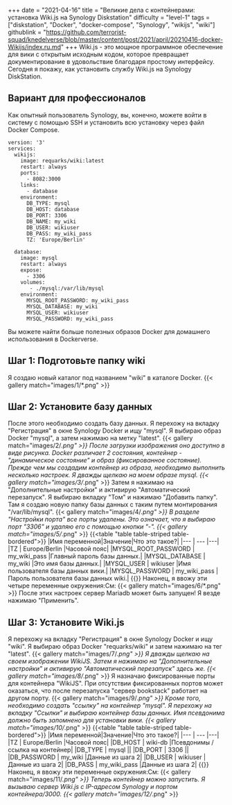 +++
date = "2021-04-16"
title = "Великие дела с контейнерами: установка Wiki.js на Synology Diskstation"
difficulty = "level-1"
tags = ["diskstation", "Docker", "docker-compose", "Synology", "wikijs", "wiki"]
githublink = "https://github.com/terrorist-squad/knedelverse/blob/master/content/post/2021/april/20210416-docker-Wikijs/index.ru.md"
+++
Wiki.js - это мощное программное обеспечение для вики с открытым исходным кодом, которое превращает документирование в удовольствие благодаря простому интерфейсу. Сегодня я покажу, как установить службу Wiki.js на Synology DiskStation.
## Вариант для профессионалов
Как опытный пользователь Synology, вы, конечно, можете войти в систему с помощью SSH и установить всю установку через файл Docker Compose.
```
version: '3'
services:
  wikijs:
    image: requarks/wiki:latest
    restart: always
    ports:
      - 8082:3000
    links:
      - database
    environment:
      DB_TYPE: mysql
      DB_HOST: database
      DB_PORT: 3306
      DB_NAME: my_wiki
      DB_USER: wikiuser
      DB_PASS: my_wiki_pass
      TZ: 'Europe/Berlin'

  database:
    image: mysql
    restart: always
    expose:
      - 3306
    volumes:
       - ./mysql:/var/lib/mysql
    environment:
      MYSQL_ROOT_PASSWORD: my_wiki_pass
      MYSQL_DATABASE: my_wiki
      MYSQL_USER: wikiuser
      MYSQL_PASSWORD: my_wiki_pass

```
Вы можете найти больше полезных образов Docker для домашнего использования в Dockerverse.
## Шаг 1: Подготовьте папку wiki
Я создаю новый каталог под названием "wiki" в каталоге Docker.
{{< gallery match="images/1/*.png" >}}

## Шаг 2: Установите базу данных
После этого необходимо создать базу данных. Я перехожу на вкладку "Регистрация" в окне Synology Docker и ищу "mysql". Я выбираю образ Docker "mysql", а затем нажимаю на метку "latest".
{{< gallery match="images/2/*.png" >}}
После загрузки изображения оно доступно в виде рисунка. Docker различает 2 состояния, контейнер - "динамическое состояние" и образ (фиксированное состояние). Прежде чем мы создадим контейнер из образа, необходимо выполнить несколько настроек. Я дважды щелкаю на моем образе mysql.
{{< gallery match="images/3/*.png" >}}
Затем я нажимаю на "Дополнительные настройки" и активирую "Автоматический перезапуск". Я выбираю вкладку "Том" и нажимаю "Добавить папку". Там я создаю новую папку базы данных с таким путем монтирования "/var/lib/mysql".
{{< gallery match="images/4/*.png" >}}
В разделе "Настройки порта" все порты удалены. Это означает, что я выбираю порт "3306" и удаляю его с помощью кнопки "-".
{{< gallery match="images/5/*.png" >}}
{{<table "table table-striped table-bordered">}}
|Имя переменной|Значение|Что это такое?|
|--- | --- |---|
|TZ	| Europe/Berlin |Часовой пояс|
|MYSQL_ROOT_PASSWORD	| my_wiki_pass |Главный пароль базы данных.|
|MYSQL_DATABASE |	my_wiki |Это имя базы данных.|
|MYSQL_USER	| wikiuser |Имя пользователя базы данных вики.|
|MYSQL_PASSWORD |	my_wiki_pass	|Пароль пользователя базы данных wiki.|
{{</table>}}
Наконец, я ввожу эти четыре переменные окружения:См:
{{< gallery match="images/6/*.png" >}}
После этих настроек сервер Mariadb может быть запущен! Я везде нажимаю "Применить".
## Шаг 3: Установите Wiki.js
Я перехожу на вкладку "Регистрация" в окне Synology Docker и ищу "wiki". Я выбираю образ Docker "requarks/wiki" и затем нажимаю на тег "latest".
{{< gallery match="images/7/*.png" >}}
Я дважды щелкаю на своем изображении WikiJS. Затем я нажимаю на "Дополнительные настройки" и активирую "Автоматический перезапуск" здесь же.
{{< gallery match="images/8/*.png" >}}
Я назначаю фиксированные порты для контейнера "WikiJS". При отсутствии фиксированных портов может оказаться, что после перезапуска "сервер bookstack" работает на другом порту.
{{< gallery match="images/9/*.png" >}}
Кроме того, необходимо создать "ссылку" на контейнер "mysql". Я перехожу на вкладку "Ссылки" и выбираю контейнер базы данных. Имя псевдонима должно быть запомнено для установки вики.
{{< gallery match="images/10/*.png" >}}
{{<table "table table-striped table-bordered">}}
|Имя переменной|Значение|Что это такое?|
|--- | --- |---|
|TZ	| Europe/Berlin	|Часовой пояс|
|DB_HOST	| wiki-db	|Псевдонимы / ссылка на контейнер|
|DB_TYPE	| mysql	||
|DB_PORT	| 3306	 ||
|DB_PASSWORD	| my_wiki	|Данные из шага 2|
|DB_USER	| wikiuser |Данные из шага 2|
|DB_PASS	| my_wiki_pass	|Данные из шага 2|
{{</table>}}
Наконец, я ввожу эти переменные окружения:См:
{{< gallery match="images/11/*.png" >}}
Теперь контейнер можно запустить. Я вызываю сервер Wiki.js с IP-адресом Synology и портом контейнера/3000.
{{< gallery match="images/12/*.png" >}}